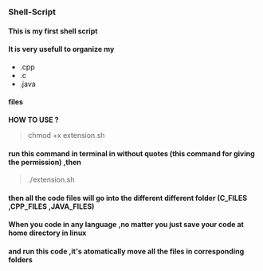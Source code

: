 ### Shell-Script
#### This is my first shell script 
#### It is very usefull to organize my
* .cpp
* .c
* .java 
#### files

**HOW TO USE ?**
> chmod +x extension.sh 
#### run this command in terminal in without quotes (this command for giving the permission)  ,then
> ./extension.sh
#### then all the code files will go into the different different folder (C_FILES ,CPP_FILES ,JAVA_FILES)
#### When you code in any language ,no matter you just save your code at home directory in linux 
#### and run this code ,it's atomatically move all the files in corresponding folders
